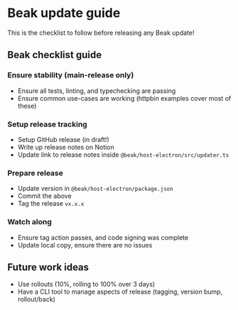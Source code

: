 # Beak update guide

This is the checklist to follow before releasing any Beak update!

## Beak checklist guide

### Ensure stability (main-release only)

- Ensure all tests, linting, and typechecking are passing
- Ensure common use-cases are working (httpbin examples cover most of these)

### Setup release tracking

- Setup GitHub release (in draft!)
- Write up release notes on Notion
- Update link to release notes inside `@beak/host-electron/src/updater.ts`

### Prepare release

- Update version in `@beak/host-electron/package.json`
- Commit the above
- Tag the release `vx.x.x`

### Watch along

- Ensure tag action passes, and code signing was complete
- Update local copy, ensure there are no issues


## Future work ideas

- Use rollouts (10%, rolling to 100% over 3 days)
- Have a CLI tool to manage aspects of release (tagging, version bump, rollout/back)
